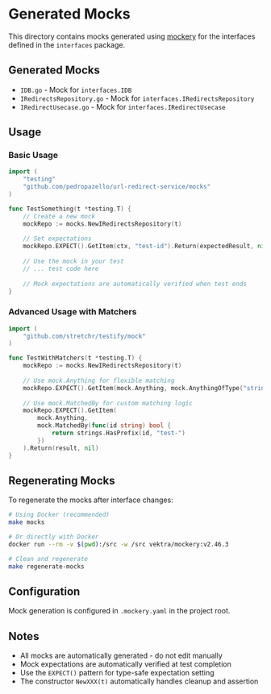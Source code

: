 # Generated Mocks

This directory contains mocks generated using [mockery](https://github.com/vektra/mockery) for the interfaces defined in the `interfaces` package.

## Generated Mocks

- `IDB.go` - Mock for `interfaces.IDB`
- `IRedirectsRepository.go` - Mock for `interfaces.IRedirectsRepository` 
- `IRedirectUsecase.go` - Mock for `interfaces.IRedirectUsecase`

## Usage

### Basic Usage

```go
import (
    "testing"
    "github.com/pedropazello/url-redirect-service/mocks"
)

func TestSomething(t *testing.T) {
    // Create a new mock
    mockRepo := mocks.NewIRedirectsRepository(t)
    
    // Set expectations
    mockRepo.EXPECT().GetItem(ctx, "test-id").Return(expectedResult, nil)
    
    // Use the mock in your test
    // ... test code here
    
    // Mock expectations are automatically verified when test ends
}
```

### Advanced Usage with Matchers

```go
import (
    "github.com/stretchr/testify/mock"
)

func TestWithMatchers(t *testing.T) {
    mockRepo := mocks.NewIRedirectsRepository(t)
    
    // Use mock.Anything for flexible matching
    mockRepo.EXPECT().GetItem(mock.Anything, mock.AnythingOfType("string")).Return(result, nil)
    
    // Use mock.MatchedBy for custom matching logic
    mockRepo.EXPECT().GetItem(
        mock.Anything, 
        mock.MatchedBy(func(id string) bool {
            return strings.HasPrefix(id, "test-")
        })
    ).Return(result, nil)
}
```

## Regenerating Mocks

To regenerate the mocks after interface changes:

```bash
# Using Docker (recommended)
make mocks

# Or directly with Docker
docker run --rm -v $(pwd):/src -w /src vektra/mockery:v2.46.3

# Clean and regenerate
make regenerate-mocks
```

## Configuration

Mock generation is configured in `.mockery.yaml` in the project root.

## Notes

- All mocks are automatically generated - do not edit manually
- Mock expectations are automatically verified at test completion
- Use the `EXPECT()` pattern for type-safe expectation setting
- The constructor `NewXXX(t)` automatically handles cleanup and assertion
